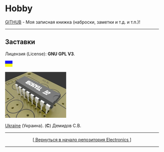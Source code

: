 # Hobby
[GITHUB](https://github.com) - Моя записная книжка (наброски, заметки и т.д. и т.п.)!

<hr>

## Заставки

Лицензия (License): **GNU GPL V3**.

![](https://github.com/drilnet/electronics/blob/master/UA.png)

![](https://github.com/drilnet/electronics/blob/master/AUDIO%20AMPLIFIER%20TEA2025B/TEA2025B.%20Animation/TEA2025B%2C%20contrast%20LQ.webp)

[Ukraine](https://en.wikipedia.org/wiki/Ukraine) (Украина). (**C**) Демидов С.В.

<hr>

<div align="center">
<a href="https://github.com/drilnet/electronics">
[ Вернуться в начало репозитория Electronics ]
</a>
</div>

<hr>
